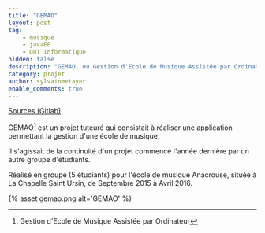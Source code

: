 ```yaml
---
title: "GEMAO"
layout: post
tag: 
    - musique
    - javaEE
    - DUT Informatique
hidden: false
description: "GEMAO, ou Gestion d'Ecole de Musique Assistée par Ordinateur est un projet tuteuré qui consistait à réaliser une application permettant la gestion d'une école de musique."
category: projet
author: sylvainmetayer
enable_comments: true
---
```


[Sources (Gitlab)](https://gitlab.com/TheoG/ProjetTuteure/tree/Pedagogie)

GEMAO[^1] est un projet tuteuré qui consistait à réaliser une application permettant la gestion d'une école de musique.

Il s'agissait de la continuité d'un projet commencé l'année dernière par un autre groupe d'étudiants.

Réalisé en groupe (5 étudiants) pour l'école de musique Anacrouse, située à La Chapelle Saint Ursin, de Septembre 2015 à Avril 2016.

{% asset gemao.png alt='GEMAO' %}

[^1]: Gestion d'Ecole de Musique Assistée par Ordinateur